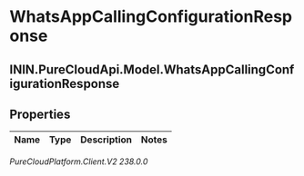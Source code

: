 # WhatsAppCallingConfigurationResponse

## ININ.PureCloudApi.Model.WhatsAppCallingConfigurationResponse

## Properties

|Name | Type | Description | Notes|
|------------ | ------------- | ------------- | -------------|



_PureCloudPlatform.Client.V2 238.0.0_
